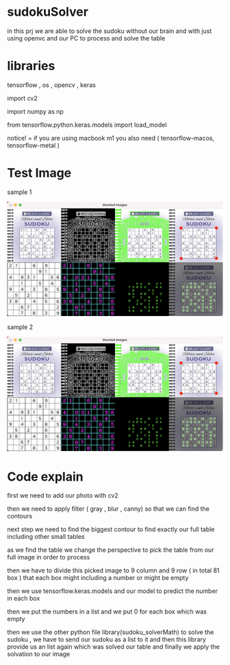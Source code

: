 # sudokuSolver
in this prj we are able to solve the sudoku without our brain and with just using openvc and our PC to process and solve the table 

# libraries
tensorflow , os , opencv , keras 

import cv2

import numpy as np

from tensorflow.python.keras.models import load_model

notice! = if you are using macbook m1 you also need ( tensorflow-macos, tensorflow-metal )

# Test Image
 sample 1
 
![](https://github.com/mohammadst99/sudokuSolver/blob/main/test/test1.png)


 sample 2
 
![](https://github.com/mohammadst99/sudokuSolver/blob/main/test/test1.png)


# Code explain 

first we need to add our photo with cv2 

then we need to apply filter ( gray , blur , canny) so that we can find the contours 

next step we need to find the biggest contour to find exactly our full table including other small tables 

as we find the table we change the perspective to pick the table from our full image in order to process

then we have to divide this picked image to 9 column and 9 row ( in total 81 box ) that each box might including a number or might be empty

then we use tensorflow.keras.models and our model to predict the number in each box

then we put the numbers in a list and we put 0 for each box which was empty 

then we use the other python file library(sudoku_solverMath) to solve the sudoku , we have to send our sudoku as a list to it and then this  library provide us an list again which was solved our table and finally we apply the solvation to our image 

